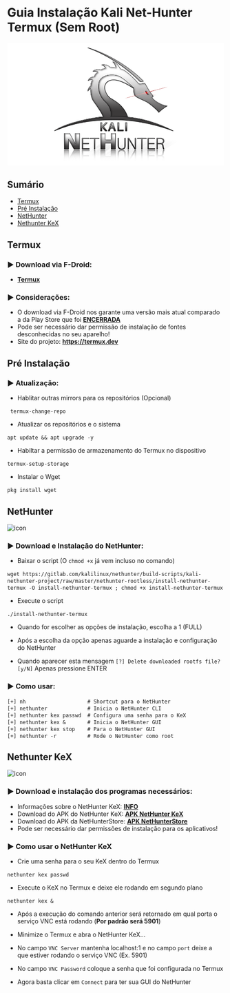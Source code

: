 # Guia Instalação Kali Net-Hunter Termux (Sem Root)
![kali](https://github.com/h0ru/Kali-NetHunter-rootless/blob/main/nethunter-git-logo.png)

## Sumário
 * [Termux](#termux)
 * [Pré Instalação](#pré-instalação)
 * [NetHunter](#nethunter)
 * [Nethunter KeX](#nethunter-kex)

## Termux
### ► Download via F-Droid: 
- **[Termux](https://f-droid.org/en/packages/com.termux)**

### ► Considerações:
- O download via F-Droid nos garante uma versão mais atual comparado a da Play Store que foi **[ENCERRADA](https://github.com/termux/termux-packages/issues/6726)**
- Pode ser necessário dar permissão de instalação de fontes desconhecidas no seu aparelho!
- Site do projeto: **https://termux.dev**


## Pré Instalação
### ► Atualização:
- Hablitar outras mirrors para os repositórios (Opcional)
```
 termux-change-repo
```

- Atualizar os repositórios e o sistema
```
apt update && apt upgrade -y
```

- Habiltar a permissão de armazenamento do Termux no dispositivo
```
termux-setup-storage
```

- Instalar o Wget
```
pkg install wget
```

## NetHunter
![icon](https://gitlab.com/uploads/-/system/group/avatar/5043946/nethunter.png?width=64) 
### ► Download e Instalação do NetHunter:
- Baixar o script (O `chmod +x` já vem incluso no comando)
```
wget https://gitlab.com/kalilinux/nethunter/build-scripts/kali-nethunter-project/raw/master/nethunter-rootless/install-nethunter-termux -O install-nethunter-termux ; chmod +x install-nethunter-termux
```

- Execute o script
```
./install-nethunter-termux
```

- Quando for escolher as opções de instalação, escolha a 1 (FULL)

- Após a escolha da opção apenas aguarde a instalação e configuração do NetHunter

- Quando aparecer esta mensagem `[?] Delete downloaded rootfs file? [y/N]` Apenas pressione ENTER


### ► Como usar:
```
[+] nh                    # Shortcut para o NetHunter
[+] nethunter             # Inicia o NetHunter CLI
[+] nethunter kex passwd  # Configura uma senha para o KeX
[+] nethunter kex &       # Inicia o NetHunter GUI
[+] nethunter kex stop    # Para o NetHunter GUI
[+] nethunter -r          # Rode o NetHunter como root
```

## Nethunter KeX
![icon](https://store.nethunter.com/repo/icons-640/com.offsec.nethunter.kex.11407306.png)
### ► Download e instalação dos programas necessários:
- Informações sobre o NetHunter KeX: **[INFO](https://store.nethunter.com/packages/com.offsec.nethunter.kex)**
- Download do APK do NetHunter KeX: **[APK NetHunter KeX](https://store.nethunter.com/repo/com.offsec.nethunter.kex_11407306.apk)**
- Download do APK da NetHunterStore: **[APK NetHunterStore](https://store.nethunter.com/NetHunterStore.apk)**
- Pode ser necessário dar permissões de instalação para os aplicativos! 

### ► Como usar o NetHunter KeX
- Crie uma senha para o seu KeX dentro do Termux
```
nethunter kex passwd
```

- Execute o KeX no Termux e deixe ele rodando em segundo plano
```
nethunter kex &
```

- Após a execução do comando anterior será retornado em qual porta o serviço VNC está rodando (**Por padrão será 5901**)

- Minimize o Termux e abra o NetHunter KeX... 

- No campo `VNC Server` mantenha localhost:1 e no campo `port` deixe a que estiver rodando o serviço VNC (Ex. 5901)

- No campo `VNC Password` coloque a senha que foi configurada no Termux

- Agora basta clicar em `Connect` para ter sua GUI do NetHunter


##

